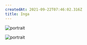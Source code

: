 ```yaml
---
createdAt: 2021-09-22T07:46:02.316Z
title: Inga
---
```

![portrait](/img/rys_-_inga-.jpg "portrait")

![portrait](/img/rys_-_inga-1.jpg "portrait ")